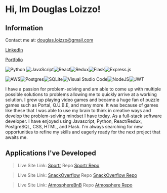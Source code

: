 # Hi, Im Douglas Loizzo! 

## Information

Contact me at: douglas.loizzo@gmail.com

[LinkedIn](https://www.linkedin.com/in/douglas-loizzo-jr-3aa946261/)

[Portfolio](https://changedl.github.io./)

![Python](https://img.shields.io/badge/python-3670A0?style=for-the-badge&logo=python&logoColor=ffdd54) ![JavaScript](https://img.shields.io/badge/javascript-%23323330.svg?style=for-the-badge&logo=javascript&logoColor=%23F7DF1E)![React](https://img.shields.io/badge/react-%2320232a.svg?style=for-the-badge&logo=react&logoColor=%2361DAFB)![Redux](https://img.shields.io/badge/redux-%23593d88.svg?style=for-the-badge&logo=redux&logoColor=white)![Flask](https://img.shields.io/badge/flask-%23000.svg?style=for-the-badge&logo=flask&logoColor=white)![Express.js](https://img.shields.io/badge/express.js-%23404d59.svg?style=for-the-badge&logo=express&logoColor=%2361DAFB)

![AWS](https://img.shields.io/badge/AWS-%23FF9900.svg?style=for-the-badge&logo=amazon-aws&logoColor=white)![Postgres](https://img.shields.io/badge/postgres-%23316192.svg?style=for-the-badge&logo=postgresql&logoColor=white)![SQLite](https://img.shields.io/badge/sqlite-%2307405e.svg?style=for-the-badge&logo=sqlite&logoColor=white)![Visual Studio Code](https://img.shields.io/badge/Visual%20Studio%20Code-0078d7.svg?style=for-the-badge&logo=visual-studio-code&logoColor=white)![NodeJS](https://img.shields.io/badge/node.js-6DA55F?style=for-the-badge&logo=node.js&logoColor=white)![JWT](https://img.shields.io/badge/JWT-black?style=for-the-badge&logo=JSON%20web%20tokens)

I have a passion for problem-solving and am able to come up with multiple possible solutions to problems allowing me to quickly arrive at a working solution. I grew up playing video games and became a huge fan of puzzle games such as Portal, Q.U.B.E, and many more. It was because of games like these that I was able to use my brain to think in creative ways and develop the problem-solving mindset I have today.
As a full-stack software developer. I have enjoyed using Javascript, Python, React/Redux, PostgreSQL, CSS, HTML, and Flask. I'm always searching for new opportunities to refine my skills and eagerly ready for the next project that awaits me.

## Applications I've Developed
>  Live Site Link: [Sportr](https://sportr.onrender.com)
>  Repo [Sportr Repo](https://github.com/ChangeDL/Sportr)

>  Live Site Link: [SnackOverflow](https://snack-overflow.onrender.com)
>  Repo [SnackOverflow Repo](https://github.com/FarhadK2022/Snack-Overflow)


>  Live Site Link: [AtmosphereBnB](https://atmospherebnb.onrender.com/)
>  Repo [Atmosphere Repo](https://github.com/ChangeDL/Mod-4-AirBnB-Project)





